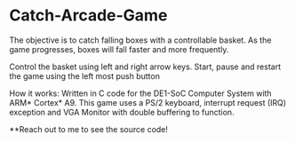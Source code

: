 # Catch-Arcade-Game

The objective is to catch falling boxes with a controllable basket. As the game progresses, boxes will fall faster and more frequently.

Control the basket using left and right arrow keys.
Start, pause and restart the game using the left most push button

How it works:
Written in C code for the DE1-SoC Computer System with ARM* Cortex* A9. This game uses a PS/2 keyboard, interrupt request (IRQ) exception and VGA Monitor with double buffering to function.

**Reach out to me to see the source code!
